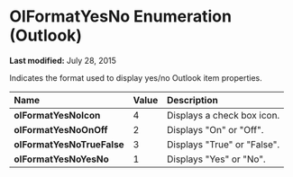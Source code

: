 
# OlFormatYesNo Enumeration (Outlook)

 **Last modified:** July 28, 2015

Indicates the format used to display yes/no Outlook item properties.


|**Name**|**Value**|**Description**|
|:-----|:-----|:-----|
| **olFormatYesNoIcon**|4|Displays a check box icon.|
| **olFormatYesNoOnOff**|2|Displays "On" or "Off".|
| **olFormatYesNoTrueFalse**|3|Displays "True" or "False".|
| **olFormatYesNoYesNo**|1|Displays "Yes" or "No".|
